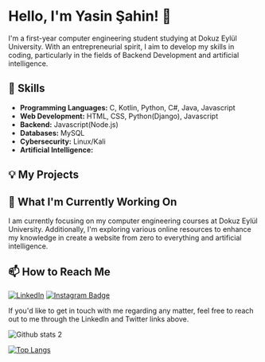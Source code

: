 # Hello, I'm Yasin Şahin! 👋

I'm a first-year computer engineering student studying at Dokuz Eylül University. With an entrepreneurial spirit, I aim to develop my skills in coding, particularly in the fields of Backend Development and artificial intelligence.

## 🚀 Skills

- **Programming Languages:** C, Kotlin, Python, C#, Java, Javascript
- **Web Development:** HTML, CSS, Python(Django), Javascript
- **Backend:** Javascript(Node.js)
- **Databases:** MySQL
- **Cybersecurity:** Linux/Kali
- **Artificial Intelligence:** 

## 💡 My Projects



## 🌱 What I'm Currently Working On

I am currently focusing on my computer engineering courses at Dokuz Eylül University. Additionally, I'm exploring various online resources to enhance my knowledge in create a website from zero to everything and artificial intelligence.

## 📫 How to Reach Me

[![LinkedIn](https://img.shields.io/badge/LinkedIn-Connect-blue?logo=linkedin&logoColor=white)](https://www.linkedin.com/in/your_username)
[![Instagram Badge](https://img.shields.io/badge/-Instagram-C13584?style=flat-quare&labelColor=C13584&logo=instagram&logoColor=white&link=link)](https://z-p15.www.instagram.com/theyasinsahin/)

If you'd like to get in touch with me regarding any matter, feel free to reach out to me through the LinkedIn and Twitter links above.

![Github stats 2](https://github-readme-stats.vercel.app/api?username=theyasinsahin&show_icons=true&theme=radical) <br>

[![Top Langs](https://github-readme-stats.vercel.app/api/top-langs/?username=theyasinsahin&layout=pie)](https://github.com/anuraghazra/github-readme-stats)

